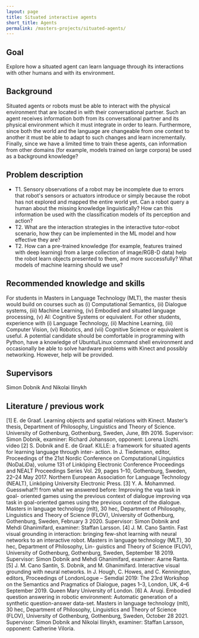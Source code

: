 ```yaml
---
layout: page
title: Situated interactive agents
short_title: Agents
permalink: /masters-projects/situated-agents/
---
```


## Goal

Explore how a situated agent can learn language through its interactions with other humans and with its environment.

## Background

Situated agents or robots must be able to interact with the physical environment that are located in with their conversational partner. Such an agent receives information both from its conversational partner and its physical environment which it must integrate in order to learn. Furthermore, since both the world and the language are changeable from one context to another it must be able to adapt to such changes and learn incrementally. Finally, since we have a limited time to train these agents, can information from other domains (for example, models trained on large corpora) be used as a background knowledge?

## Problem description

  - T1. Sensory observations of a robot may be incomplete due to errors that robot's sensors or actuators introduce or simply because the robot has not explored and mapped the entire world yet. Can a robot query a human about the missing knowledge linguistically? How can this information be used with the classification models of its perception and action?
  - T2. What are the interaction strategies in the interactive tutor-robot scenario, how they can be implemented in the ML model and how effective they are?
  - T2. How can a pre-trained knowledge (for example, features trained with deep learning) from a large collection of image/RGB-D data) help the robot learn objects presented to them, and more successfully? What models of machine learning should we use?

## Recommended knowledge and skills

For students in Masters in Language Technology (MLT), the master thesis would build on courses such as (i) Computational Semantics, (ii) Dialogue systems, (iii) Machine Learning, (iv) Embodied and situated language processing, (v) AI: Cognitive Systems or equivalent. For other students, experience with (i) Language Technology, (ii) Machine Learning, (iii) Computer Vision, (vi) Robotics, and (vii) Cognitive Science or equivalent is useful. A potential candidate should be comfortable in programming with Python, have a knowledge of Ubuntu/Linux command shell environment and occasionally be able to solve hardware problems with Kinect and possibly networking. However, help will be provided.

## Supervisors

Simon Dobnik And Nikolai Ilinykh


## Literature / previous work

[1] E. de Graaf. Learning objects and spatial relations with Kinect. Master’s thesis, Department of Philosophy, Linguistics and Theory of Science. University of Gothenburg, Gothenburg, Sweden, June, 8th 2016. Supervisor: Simon Dobnik, examiner: Richard Johansson, opponent: Lorena Llozhi. video
[2] S. Dobnik and E. de Graaf. KILLE: a framework for situated agents for learning language through inter- action. In J. Tiedemann, editor, Proceedings of the 21st Nordic Conference on Computational Linguistics (NoDaLiDa), volume 131 of Linköping Electronic Conference Proceedings and NEALT Proceedings Series Vol. 29, pages 1–10, Gothenburg, Sweden, 22–24 May 2017. Northern European Association for Language Technology (NEALT), Linköping University Electronic Press.
[3] Y. A. Mohammed. Guesswhat?! from what we answered before: Improving the vqa task in goal- oriented games using the previous context of dialogue improving vqa task in goal-oriented games using the previous context of the dialogue. Masters in language technology (mlt), 30 hec, Department of Philosophy, Linguistics and Theory of Science (FLOV), University of Gothenburg, Gothenburg, Sweden, February 3 2020. Supervisor: Simon Dobnik and Mehdi Ghanimifard, examiner: Staffan Larsson.
[4] J. M. Cano Santín. Fast visual grounding in interaction: bringing few-shot learning with neural networks to an interactive robot. Masters in language technology (MLT), 30 hec, Department of Philosophy, Lin- guistics and Theory of Science (FLOV), University of Gothenburg, Gothenburg, Sweden, September 18 2019. Supervisor: Simon Dobnik and Mehdi Ghanimifard, examiner: Aarne Ranta.
[5] J. M. Cano Santín, S. Dobnik, and M. Ghanimifard. Interactive visual grounding with neural networks. In J. Hough, C. Howes, and C. Kennington, editors, Proceedings of LondonLogue – Semdial 2019: The 23rd Workshop on the Semantics and Pragmatics of Dialogue, pages 1–3, London, UK, 4–6 September 2019. Queen Mary University of London.
[6] A. Aruqi. Embodied question answering in robotic environment: Automatic generation of a synthetic question-answer data-set. Masters in language technology (mlt), 30 hec, Department of Philosophy, Linguistics and Theory of Science (FLOV), University of Gothenburg, Gothenburg, Sweden, October 28 2021. Supervisor: Simon Dobnik and Nikolai Ilinykh, examiner: Staffan Larsson, opponent: Catherine Viloria.
